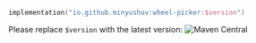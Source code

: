 ```kotlin
implementation("io.github.minyushov:wheel-picker:$version")
```

Please replace `$version` with the latest version: ![Maven Central](https://img.shields.io/maven-central/v/io.github.minyushov/wheel-picker)